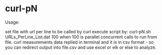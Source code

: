 # curl-pN
Usage:

set file with url per line to be called by curl
execute script by: curl-pN.sh URLs_PerLine_List.dat 100 when 100 is parallel concurrent calls to run from file.
curl measurements data replied in terminal and it is in csv format - so you can redirect output into file.csv and use excel or elk or else to analyze.
